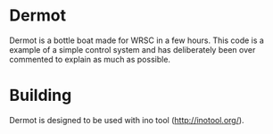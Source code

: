 Dermot
======

Dermot is a bottle boat made for WRSC in a few hours. This code is a example of a simple control system and has deliberately been over commented to explain as much as possible.

Building
========

Dermot is designed to be used with ino tool (http://inotool.org/).
